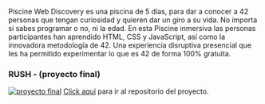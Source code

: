  Piscine Web Discovery es una piscina de 5 días, para dar a conocer a 42 personas que tengan curiosidad y quieren dar un giro a su vida. No importa si sabes programar o no, ni la edad. En esta Piscine inmersiva las personas participantes han aprendido HTML, CSS y JavaScript, así como la innovadora metodología de 42. Una experiencia disruptiva presencial que les ha permitido experimentar lo que es 42 de forma 100% gratuita.
 
### RUSH - (proyecto final)
[![proyecto final](foto)](https://zafraedu.github.io/42PiscineDiscoveryWeb-rush/)
[Click aquí](https://github.com/zafraedu/42PiscineDiscoveryWeb-rush) para ir al repositorio del proyecto.
